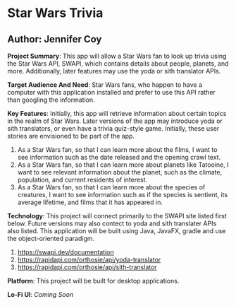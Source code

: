 # Star Wars Trivia

## **Author**: Jennifer Coy

**Project Summary**: This app will allow a Star Wars fan to look up trivia using the Star Wars API, SWAPI, which 
contains details about people, planets, and more.  Additionally, later features may use
the yoda or sith translator APIs.

**Target Audience And Need**: Star Wars fans, who happen to have a computer with this application installed
and prefer to use this API rather than googling the information.

**Key Features**:  Initially, this app will retrieve information about certain topics in the realm of Star Wars.  Later 
versions of the app may introduce yoda or sith translators, or even have a trivia quiz-style game.  Initially, these 
user stories are envisioned to be part of the app.
1. As a Star Wars fan, so that I can learn more about the films, I want to see information such as the date released and the opening crawl text.
2. As a Star Wars fan, so that I can learn more about planets like Tatooine, I want to see relevant information about the planet, such as the climate, population, and current residents of interest.
3. As a Star Wars fan, so that I can learn more about the species of creatures, I want to see information such as if the species is sentient, its average lifetime, and films that it has appeared in.

**Technology**:
This project will connect primarily to the SWAPI site listed first below.  Future versions may also contect to 
yoda and sith translater APIs also listed.  This application will be built using Java, JavaFX, gradle and use the 
object-oriented paradigm.
1. https://swapi.dev/documentation
2. https://rapidapi.com/orthosie/api/yoda-translator
3. https://rapidapi.com/orthosie/api/sith-translator

**Platform**:
This project will be built for desktop applications.

**Lo-Fi UI**:
*Coming Soon*